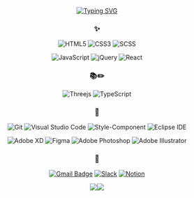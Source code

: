 <div align="center">

[![Typing SVG](https://readme-typing-svg.herokuapp.com?color=FFFFFF&background=74FF8A00&lines=Hi+%F0%9F%99%8C+I'm+%40seo-minjeong)](https://git.io/typing-svg)

<!--
**seo-minjeong/seo-minjeong** is a ✨ _special_ ✨ repository because its `README.md` (this file) appears on your GitHub profile.

Here are some ideas to get you started:

- 🔭 I’m currently working on ...
- 🌱 I’m currently learning ...
- 👯 I’m looking to collaborate on ...
- 🤔 I’m looking for help with ...
- 💬 Ask me about ...
- 📫 How to reach me: ...
- 😄 Pronouns: ...
- ⚡ Fun fact: ...
-->

### ✨
![HTML5](https://img.shields.io/badge/HTML5-E34F26.svg?&style=for-the-badge&logo=HTML5&logoColor=white) ![CSS3](https://img.shields.io/badge/CSS3-1572B6.svg?&style=for-the-badge&logo=CSS3&logoColor=white) ![SCSS](https://img.shields.io/badge/sass-CC6699.svg?&style=for-the-badge&logo=sass&logoColor=white)

![JavaScript](https://img.shields.io/badge/JavaScript-F7DF1E.svg?&style=for-the-badge&logo=JavaScript&logoColor=white) ![jQuery](https://img.shields.io/badge/jquery-%230769AD.svg?style=for-the-badge&logo=jquery&logoColor=white) ![React](https://img.shields.io/badge/React-61DAFB.svg?&style=for-the-badge&logo=React&logoColor=white)
### 📚✏️ 
![Threejs](https://img.shields.io/badge/threejs-black?style=for-the-badge&logo=three.js&logoColor=white) ![TypeScript](https://img.shields.io/badge/TypeScript-3178C6.svg?&style=for-the-badge&logo=TypeScript&logoColor=white)
### 🚀 
![Git](https://img.shields.io/badge/Git-F05032.svg?&style=for-the-badge&logo=Git&logoColor=white) ![Visual Studio Code](https://img.shields.io/badge/Visual%20Studio%20Code-007ACC.svg?&style=for-the-badge&logo=Visual%20Studio%20Code&logoColor=white) ![Style-Component](https://img.shields.io/badge/styled-components-DB7093.svg?&style=for-the-badge&logo=styled-components&logoColor=white) ![Eclipse IDE](https://img.shields.io/badge/Eclipse%20IDE-2C2255.svg?&style=for-the-badge&logo=Eclipse%20IDE&logoColor=white)

![Adobe XD](https://img.shields.io/badge/Adobe%20XD-470137?style=for-the-badge&logo=Adobe%20XD&logoColor=#FF61F6) ![Figma](https://img.shields.io/badge/figma-%23F24E1E.svg?style=for-the-badge&logo=figma&logoColor=white) ![Adobe Photoshop](https://img.shields.io/badge/adobe%20photoshop-%2331A8FF.svg?style=for-the-badge&logo=adobe%20photoshop&logoColor=white) ![Adobe Illustrator](https://img.shields.io/badge/adobe%20illustrator-%23FF9A00.svg?style=for-the-badge&logo=adobe%20illustrator&logoColor=white)
### 📝
[![Gmail Badge](https://img.shields.io/badge/Gmail-d14836?style=flat-square&logo=Gmail&logoColor=white&link=mailto:kimsh1691@gmail.com)](mailto:smj12938@gmail.com) [![Slack](https://img.shields.io/badge/Slack-4A154B?style=flat-square&logo=Slack&logoColor=white&link=mailto:rlatngus1691@naver.com)](mailto:rlatngus1691@naver.com) [![Notion](https://img.shields.io/badge/Notion-000000?style=flat-square&logo=Notion&logoColor=white&link=mailto:rlatngus1691@naver.com)](mailto:rlatngus1691@naver.com)

![](http://github-profile-summary-cards.vercel.app/api/cards/repos-per-language?username=seo-minjeong&theme=tokyonight)![](http://github-profile-summary-cards.vercel.app/api/cards/stats?username=seo-minjeong&theme=tokyonight)

</div>
